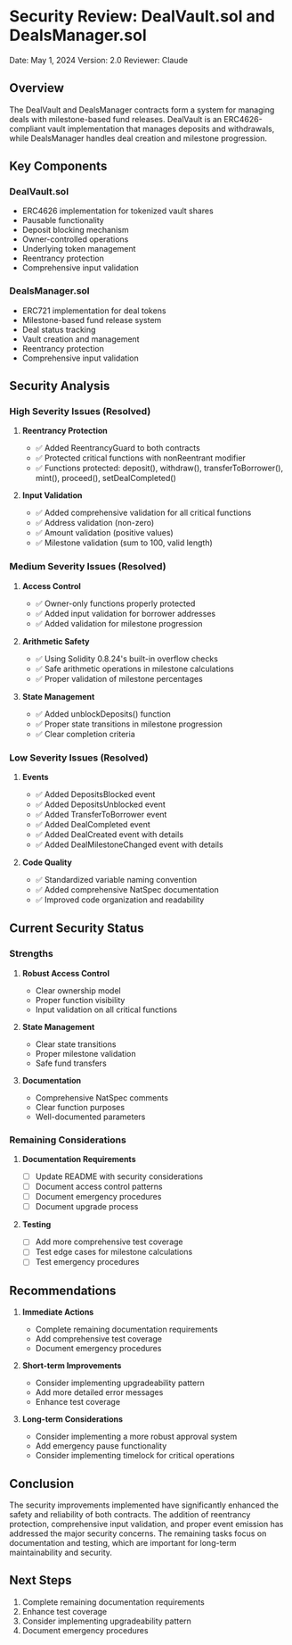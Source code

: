 # Security Review: DealVault.sol and DealsManager.sol

Date: May 1, 2024
Version: 2.0
Reviewer: Claude

## Overview

The DealVault and DealsManager contracts form a system for managing deals with milestone-based fund releases. DealVault is an ERC4626-compliant vault implementation that manages deposits and withdrawals, while DealsManager handles deal creation and milestone progression.

## Key Components

### DealVault.sol

- ERC4626 implementation for tokenized vault shares
- Pausable functionality
- Deposit blocking mechanism
- Owner-controlled operations
- Underlying token management
- Reentrancy protection
- Comprehensive input validation

### DealsManager.sol

- ERC721 implementation for deal tokens
- Milestone-based fund release system
- Deal status tracking
- Vault creation and management
- Reentrancy protection
- Comprehensive input validation

## Security Analysis

### High Severity Issues (Resolved)

1. **Reentrancy Protection**

   - ✅ Added ReentrancyGuard to both contracts
   - ✅ Protected critical functions with nonReentrant modifier
   - ✅ Functions protected: deposit(), withdraw(), transferToBorrower(), mint(), proceed(), setDealCompleted()

2. **Input Validation**
   - ✅ Added comprehensive validation for all critical functions
   - ✅ Address validation (non-zero)
   - ✅ Amount validation (positive values)
   - ✅ Milestone validation (sum to 100, valid length)

### Medium Severity Issues (Resolved)

1. **Access Control**

   - ✅ Owner-only functions properly protected
   - ✅ Added input validation for borrower addresses
   - ✅ Added validation for milestone progression

2. **Arithmetic Safety**

   - ✅ Using Solidity 0.8.24's built-in overflow checks
   - ✅ Safe arithmetic operations in milestone calculations
   - ✅ Proper validation of milestone percentages

3. **State Management**
   - ✅ Added unblockDeposits() function
   - ✅ Proper state transitions in milestone progression
   - ✅ Clear completion criteria

### Low Severity Issues (Resolved)

1. **Events**

   - ✅ Added DepositsBlocked event
   - ✅ Added DepositsUnblocked event
   - ✅ Added TransferToBorrower event
   - ✅ Added DealCompleted event
   - ✅ Added DealCreated event with details
   - ✅ Added DealMilestoneChanged event with details

2. **Code Quality**
   - ✅ Standardized variable naming convention
   - ✅ Added comprehensive NatSpec documentation
   - ✅ Improved code organization and readability

## Current Security Status

### Strengths

1. **Robust Access Control**

   - Clear ownership model
   - Proper function visibility
   - Input validation on all critical functions

2. **State Management**

   - Clear state transitions
   - Proper milestone validation
   - Safe fund transfers

3. **Documentation**
   - Comprehensive NatSpec comments
   - Clear function purposes
   - Well-documented parameters

### Remaining Considerations

1. **Documentation Requirements**

   - [ ] Update README with security considerations
   - [ ] Document access control patterns
   - [ ] Document emergency procedures
   - [ ] Document upgrade process

2. **Testing**
   - [ ] Add more comprehensive test coverage
   - [ ] Test edge cases for milestone calculations
   - [ ] Test emergency procedures

## Recommendations

1. **Immediate Actions**

   - Complete remaining documentation requirements
   - Add comprehensive test coverage
   - Document emergency procedures

2. **Short-term Improvements**

   - Consider implementing upgradeability pattern
   - Add more detailed error messages
   - Enhance test coverage

3. **Long-term Considerations**
   - Consider implementing a more robust approval system
   - Add emergency pause functionality
   - Consider implementing timelock for critical operations

## Conclusion

The security improvements implemented have significantly enhanced the safety and reliability of both contracts. The addition of reentrancy protection, comprehensive input validation, and proper event emission has addressed the major security concerns. The remaining tasks focus on documentation and testing, which are important for long-term maintainability and security.

## Next Steps

1. Complete remaining documentation requirements
2. Enhance test coverage
3. Consider implementing upgradeability pattern
4. Document emergency procedures
